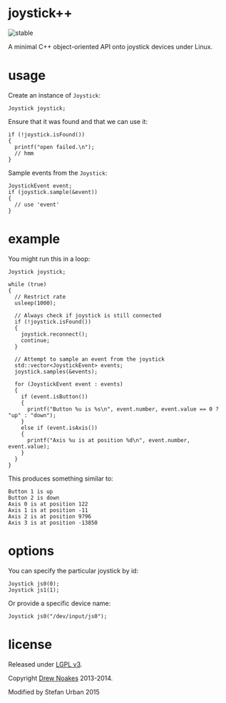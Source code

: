 # joystick++

![stable](http://badges.github.io/stability-badges/dist/stable.svg)

A minimal C++ object-oriented API onto joystick devices under Linux.

# usage

Create an instance of `Joystick`:

    Joystick joystick;
    
Ensure that it was found and that we can use it:

    if (!joystick.isFound())
    {
      printf("open failed.\n");
      // hmm
    }

Sample events from the `Joystick`:

    JoystickEvent event;
    if (joystick.sample(&event))
    {
      // use 'event'
    }

# example

You might run this in a loop:

    Joystick joystick;

    while (true)
    {
      // Restrict rate
      usleep(1000);

      // Always check if joystick is still connected
      if (!joystick.isFound())
      {
        joystick.reconnect();
        continue;
      }

      // Attempt to sample an event from the joystick
      std::vector<JoystickEvent> events;
      joystick.samples(&events);

      for (JoystickEvent event : events)
      {
        if (event.isButton())
        {
          printf("Button %u is %s\n", event.number, event.value == 0 ? "up" : "down");
        }
        else if (event.isAxis())
        {
          printf("Axis %u is at position %d\n", event.number, event.value);
        }
      }
    }

This produces something similar to:

    Button 1 is up
    Button 2 is down
    Axis 0 is at position 122
    Axis 1 is at position -11
    Axis 2 is at position 9796
    Axis 3 is at position -13850

# options

You can specify the particular joystick by id:

    Joystick js0(0);
    Joystick js1(1);
    
Or provide a specific device name:

    Joystick js0("/dev/input/js0");

# license

Released under [LGPL v3](http://www.gnu.org/copyleft/lesser.html).

Copyright [Drew Noakes](http://drewnoakes.com) 2013-2014.

Modified by Stefan Urban 2015
